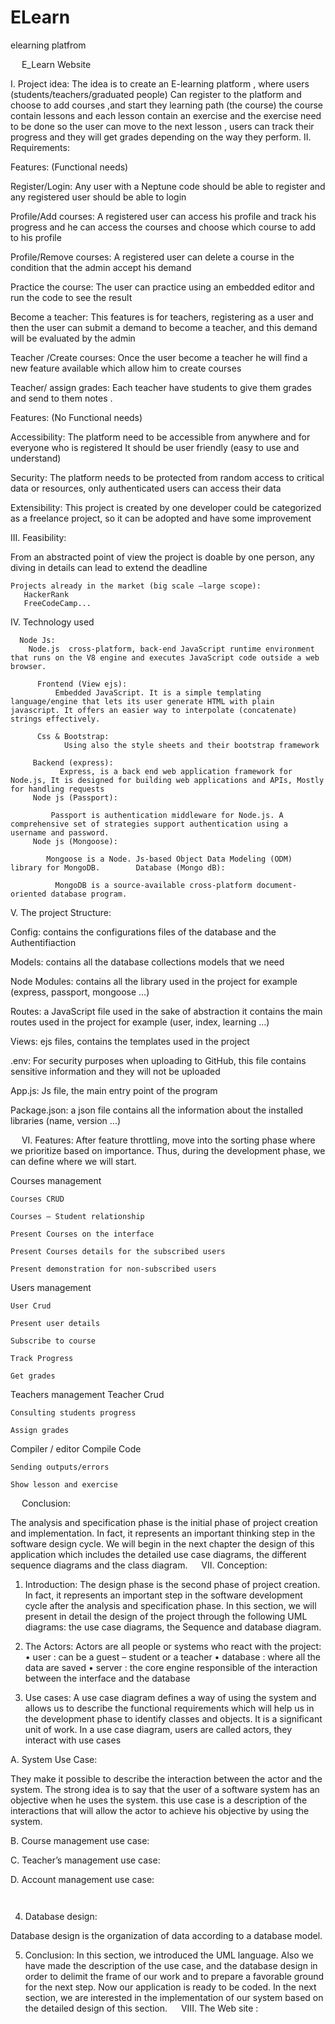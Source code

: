 # ELearn
elearning platfrom 


 
E_Learn Website

I.	Project idea: 
The idea is to create an E-learning platform , where users (students/teachers/graduated people) Can register to the platform and choose to add courses ,and start they learning path (the course) the course contain lessons and each lesson contain an exercise and the exercise need to be done so the user can move to the next lesson , users can track their progress and they will get grades depending on the way they perform.
II.	Requirements:
 
Features: (Functional needs)

   Register/Login:
     Any user with a Neptune code should be able to register and any registered user should be able to login  
     
  Profile/Add courses:
     A registered user can access his profile and track his progress and he can access the courses and choose which course to add to his profile 
     
  Profile/Remove courses:
     A registered user can delete a course in the condition that the admin accept his demand 
     
  Practice the course:
     The user can practice using an embedded editor and run the code to see the result 
     
  Become a teacher:
     This features is for teachers, registering as a user and then the user can submit a demand to become a teacher, and this demand will be evaluated by the admin 
     
   Teacher /Create courses: 
      Once the user become a teacher he will find a new feature available which allow him to create courses 
      
   Teacher/ assign grades:
     Each teacher have students to give them grades and send to them notes  .






Features: (No Functional needs)

Accessibility:
  The platform need to be accessible from anywhere and for everyone who is registered It should be user friendly (easy to use and understand) 
  
Security: 
  The platform needs to be protected from random access to critical data or resources, only authenticated users can access their data 
  
Extensibility: 
This project is created by one developer could be categorized as a freelance project, so it can be adopted and have some improvement

III.	Feasibility:

From an abstracted point of view the project is doable by one person, any diving in details can lead to extend the deadline 

    Projects already in the market (big scale –large scope):
       HackerRank 
       FreeCodeCamp...
       
IV.	Technology used 

      Node Js:
        Node.js  cross-platform, back-end JavaScript runtime environment that runs on the V8 engine and executes JavaScript code outside a web browser.
	
          Frontend (View ejs):
              Embedded JavaScript. It is a simple templating language/engine that lets its user generate HTML with plain javascript. It offers an easier way to interpolate (concatenate) strings effectively. 
	      
          Css & Bootstrap:
                Using also the style sheets and their bootstrap framework 
		
         Backend (express):
               Express, is a back end web application framework for Node.js, It is designed for building web applications and APIs, Mostly for handling requests 
         Node js (Passport):
	 
             Passport is authentication middleware for Node.js. A comprehensive set of strategies support authentication using a username and password. 
         Node js (Mongoose):
	 
            Mongoose is a Node. Js-based Object Data Modeling (ODM) library for MongoDB.        Database (Mongo dB):
	    
              MongoDB is a source-available cross-platform document-oriented database program. 
	      
V.	The project Structure: 

Config: contains the configurations files of the database and the Authentifiaction 

Models: contains all the database collections models that we need 

Node Modules: contains all the library used in the project for example (express, passport, mongoose …) 

Routes: a JavaScript file used in the sake of abstraction it contains the main routes used in the project for example (user, index, learning …) 

Views: ejs files, contains the templates used in the project 

.env: For security purposes when uploading to GitHub, this file contains sensitive information and they will not be uploaded 

App.js: Js file, the main entry point of the program 

Package.json: a json file contains all the information about the installed libraries (name, version  ...) 
              
       





	
 
VI.	Features:
After feature throttling, move into the sorting phase where we prioritize based on importance. Thus, during the development phase, we can define where we will start.

Courses management


	
	Courses CRUD 	
	
	Courses – Student relationship	
	
	Present Courses on the interface 	
	
	Present Courses details for the subscribed users	
	
	Present demonstration for non-subscribed users 			




Users management 

	User Crud	
	
	Present user details	
	
	Subscribe to course 	
	
	Track Progress	
	
	Get grades 		


Teachers management	Teacher Crud 	
	
	Consulting students progress 	
	
	Assign grades 		


Compiler / editor	Compile Code  	
	
	Sending outputs/errors	
	
	Show lesson and exercise	
	

 
Conclusion:

The analysis and specification phase is the initial phase of project creation and implementation. In fact, it represents an important thinking step in the software design cycle.
We will begin in the next chapter the design of this application which includes the detailed use case diagrams, the different sequence diagrams and the class diagram.
 
VII.	Conception:


1.	Introduction:
The design phase is the second phase of project creation. In fact, it represents an important step in the software development cycle after the analysis and specification phase.
In this section, we will present in detail the design of the project through the following UML diagrams: the use case diagrams, the Sequence and database diagram.


2.	The Actors: 
Actors are all people or systems who react with the project: 
•	user : can be a guest – student or a teacher 
•	database : where all the data are saved 
•	server : the core engine responsible of the interaction between the interface and the database 


3.	Use cases:
A use case diagram defines a way of using the system and allows us to describe the functional requirements which will help us in the development phase to identify classes and objects.
It is a significant unit of work. In a use case diagram, users are called actors, they interact with use cases


A.	System Use Case:

   
They make it possible to describe the interaction between the actor and the system. The strong idea is to say that the user of a software system has an objective when he uses the system. this use case is a description of the interactions that will allow the actor to achieve his objective by using the system. 

B.	Course management use case: 

 


C.	Teacher’s management use case:





D.	Account management use case:

  




	 
4.	Database design: 

Database design is the organization of data according to a database model.

 

5.	Conclusion:
In this section, we introduced the UML language. Also we have made the description of the use case, and the database design in order to delimit the frame of our work and to prepare a favorable ground for the next step.
Now our application is ready to be coded. In the next section, we are interested in the implementation of our system based on the detailed design of this section.
 
VIII.	The Web site : 

